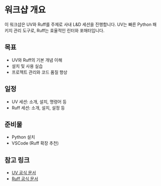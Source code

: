 # 워크샵 개요

이 워크샵은 UV와 Ruff를 주제로 사내 L&D 세션을 진행합니다. UV는 빠른 Python 패키지 관리 도구로, Ruff는 효율적인 린터와 포매터입니다.

## 목표
- UV와 Ruff의 기본 개념 이해
- 설치 및 사용 실습
- 프로젝트 관리와 코드 품질 향상

## 일정
- UV 세션: 소개, 설치, 명령어 등
- Ruff 세션: 소개, 설치, 설정 등

## 준비물
- Python 설치
- VSCode (Ruff 확장 추천)

## 참고 링크
- [UV 공식 문서](https://docs.astral.sh/uv/getting-started/)
- [Ruff 공식 문서](https://docs.astral.sh/ruff/tutorial/)

